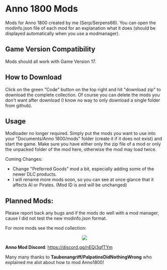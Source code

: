 # Anno 1800 Mods
Mods for Anno 1800 created by me (Serp/Serpens66).
You can open the modinfo.json file of each mod for an explanation what it does (should be displayed automatically when you use a modmanager).

Game Version Compatibility
-
Mods should all work with Game Version 17.


How to Download  
-
Click on the green "Code" button on the top right and hit "download zip" to download the complete collection. Of course you can delete the mods you don't want after download (I know no way to only download a single folder from github).

Usage  
-
Modloader no longer required. Simply put the mods you want to use into your "Documents/Anno 1800/mods" folder (create it if it does not exist) and start the game. Make sure you have either only the zip file of a mod or only the unpacked folder of the mod here, otherwise the mod may load twice.


Coming Changes:
- Change "Preferred Goods" mod a bit, especially adding some of the newer DLC products.
- I will rename more mods soon, so you can see at once glance that it affects AI or Pirates. (Mod ID is and will be unchanged)

Planned Mods:
-

Please report back any bugs and if the mods do well with a mod manager, cause I did not test the new modinfo.json format.

For more mods see the mod collection:
<p align="center">
    <a href="https://github.com/anno-mods/Collection"><img src="https://github.com/anno-mods.png"></a>
</p>

**Anno Mod Discord**: https://discord.gg/nEQj3qfTYm

Many many thanks to **Taubenangriff/PalpatineDidNothingWrong** who explained me alot about how to mod Anno1800!
